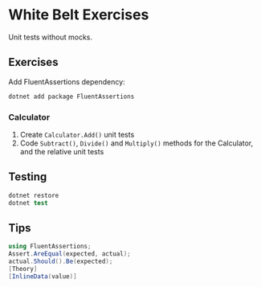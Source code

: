 # White Belt Exercises

Unit tests without mocks.

## Exercises

Add FluentAssertions dependency:

```s
dotnet add package FluentAssertions
```

### Calculator

1. Create `Calculator.Add()` unit tests
2. Code `Subtract()`, `Divide()` and `Multiply()` methods for the Calculator, and the relative unit tests

## Testing

```s
dotnet restore
dotnet test
```

## Tips

```cs
using FluentAssertions;
Assert.AreEqual(expected, actual);
actual.Should().Be(expected);
[Theory]
[InlineData(value)]
```